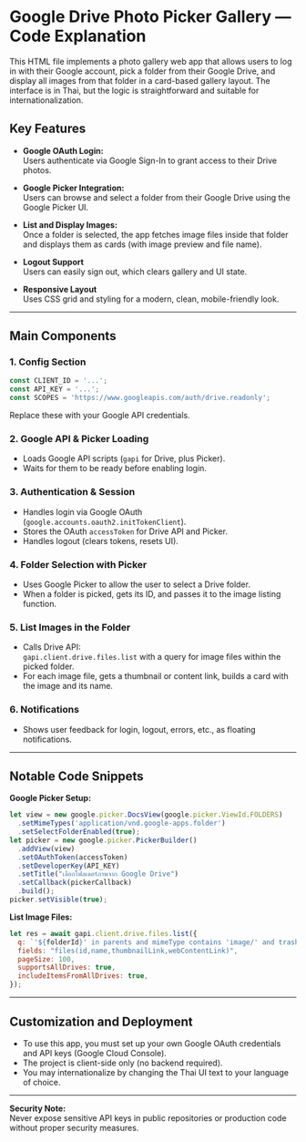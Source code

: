 # Google Drive Photo Picker Gallery — Code Explanation

This HTML file implements a photo gallery web app that allows users to log in with their Google account, pick a folder from their Google Drive, and display all images from that folder in a card-based gallery layout. The interface is in Thai, but the logic is straightforward and suitable for internationalization.

## Key Features

- **Google OAuth Login:**  
  Users authenticate via Google Sign-In to grant access to their Drive photos.

- **Google Picker Integration:**  
  Users can browse and select a folder from their Google Drive using the Google Picker UI.

- **List and Display Images:**  
  Once a folder is selected, the app fetches image files inside that folder and displays them as cards (with image preview and file name).

- **Logout Support**  
  Users can easily sign out, which clears gallery and UI state.

- **Responsive Layout**  
  Uses CSS grid and styling for a modern, clean, mobile-friendly look.

---

## Main Components

### 1. **Config Section**

```js
const CLIENT_ID = '...';
const API_KEY = '...';
const SCOPES = 'https://www.googleapis.com/auth/drive.readonly';
```
Replace these with your Google API credentials.

### 2. **Google API & Picker Loading**

- Loads Google API scripts (`gapi` for Drive, plus Picker).
- Waits for them to be ready before enabling login.

### 3. **Authentication & Session**

- Handles login via Google OAuth (`google.accounts.oauth2.initTokenClient`).
- Stores the OAuth `accessToken` for Drive API and Picker.
- Handles logout (clears tokens, resets UI).

### 4. **Folder Selection with Picker**

- Uses Google Picker to allow the user to select a Drive folder.
- When a folder is picked, gets its ID, and passes it to the image listing function.

### 5. **List Images in the Folder**

- Calls Drive API:  
  `gapi.client.drive.files.list` with a query for image files within the picked folder.
- For each image file, gets a thumbnail or content link, builds a card with the image and its name.

### 6. **Notifications**

- Shows user feedback for login, logout, errors, etc., as floating notifications.

---

## Notable Code Snippets

**Google Picker Setup:**
```js
let view = new google.picker.DocsView(google.picker.ViewId.FOLDERS)
  .setMimeTypes('application/vnd.google-apps.folder')
  .setSelectFolderEnabled(true);
let picker = new google.picker.PickerBuilder()
  .addView(view)
  .setOAuthToken(accessToken)
  .setDeveloperKey(API_KEY)
  .setTitle("เลือกโฟลเดอร์ภาพจาก Google Drive")
  .setCallback(pickerCallback)
  .build();
picker.setVisible(true);
```

**List Image Files:**
```js
let res = await gapi.client.drive.files.list({
  q: `'${folderId}' in parents and mimeType contains 'image/' and trashed = false`,
  fields: "files(id,name,thumbnailLink,webContentLink)",
  pageSize: 100,
  supportsAllDrives: true,
  includeItemsFromAllDrives: true,
});
```

---

## Customization and Deployment

- To use this app, you must set up your own Google OAuth credentials and API keys (Google Cloud Console).
- The project is client-side only (no backend required).
- You may internationalize by changing the Thai UI text to your language of choice.

---

**Security Note:**  
Never expose sensitive API keys in public repositories or production code without proper security measures.
